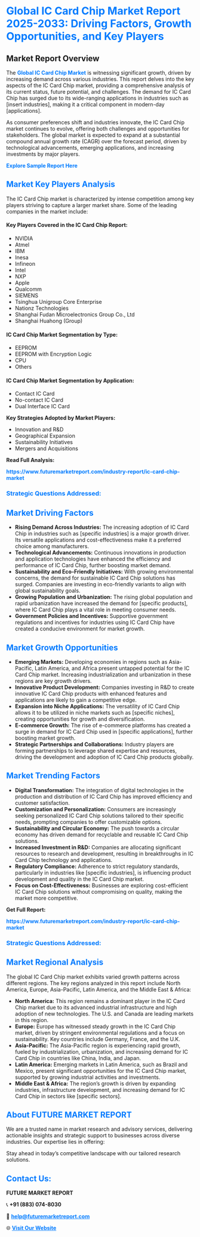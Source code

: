 <h1 style="color: #007BFF;">Global IC Card Chip Market Report 2025-2033: Driving Factors, Growth Opportunities, and Key Players</h1>

<section id="overview">
<h2>Market Report Overview</h2>
<p>The <a href="https://www.futuremarketreport.com/industry-report/ic-card-chip-market" style="color: #007BFF; text-decoration: none;"><strong>Global IC Card Chip Market</strong></a> is witnessing significant growth, driven by increasing demand across various industries. This report delves into the key aspects of the IC Card Chip market, providing a comprehensive analysis of its current status, future potential, and challenges. The demand for IC Card Chip has surged due to its wide-ranging applications in industries such as [insert industries], making it a critical component in modern-day [applications].</p>
<p>As consumer preferences shift and industries innovate, the IC Card Chip market continues to evolve, offering both challenges and opportunities for stakeholders. The global market is expected to expand at a substantial compound annual growth rate (CAGR) over the forecast period, driven by technological advancements, emerging applications, and increasing investments by major players.</p>
</section>

<section id="overview">
<p><a href="https://www.futuremarketreport.com/request-sample/reportId=75982" style="color: #007BFF; text-decoration: none;"><strong>Explore Sample Report Here</strong></a></p>
</section>

<section id="key-players">
<h2 style="color: #007BFF;">Market Key Players Analysis</h2>
<p>The IC Card Chip market is characterized by intense competition among key players striving to capture a larger market share. Some of the leading companies in the market include:</p>
<h4>Key Players Covered in the IC Card Chip Report:</h4>
<ul><li>NVIDIA</li><li>Atmel</li><li>IBM</li><li>Inesa</li><li>Infineon</li><li>Intel</li><li>NXP</li><li>Apple</li><li>Qualcomm</li><li>SIEMENS</li><li>Tsinghua Unigroup Core Enterprise</li><li>Nationz Technologies</li><li>Shanghai Fudan Microelectronics Group Co., Ltd</li><li>Shanghai Huahong (Group)</li></ul>
<h4>IC Card Chip Market Segmentation by Type:</h4>
<ul><li>EEPROM</li><li>EEPROM with Encryption Logic</li><li>CPU</li><li>Others</li></ul>

<h4>IC Card Chip Market Segmentation by Application:</h4>
<ul><li>Contact IC Card</li><li>No-contact IC Card</li><li>Dual Interface IC Card</li></ul>
<p><strong>Key Strategies Adopted by Market Players:</strong></p>
<ul>
<li>Innovation and R&D</li>
<li>Geographical Expansion</li>
<li>Sustainability Initiatives</li>
<li>Mergers and Acquisitions</li>
</ul>
</section>

<section>
<p><strong>Read Full Analysis: </strong></p><a href="https://www.futuremarketreport.com/industry-report/ic-card-chip-market" style="color: #007BFF; text-decoration: none;"><strong>https://www.futuremarketreport.com/industry-report/ic-card-chip-market</strong></a>
<h3 style="color: #007BFF;">Strategic Questions Addressed:</h3>
</section>

<section id="driving-factors">
<h2 style="color: #007BFF;">Market Driving Factors</h2>
<ul>
<li><strong>Rising Demand Across Industries:</strong> The increasing adoption of IC Card Chip in industries such as [specific industries] is a major growth driver. Its versatile applications and cost-effectiveness make it a preferred choice among manufacturers.</li>
<li><strong>Technological Advancements:</strong> Continuous innovations in production and application technologies have enhanced the efficiency and performance of IC Card Chip, further boosting market demand.</li>
<li><strong>Sustainability and Eco-Friendly Initiatives:</strong> With growing environmental concerns, the demand for sustainable IC Card Chip solutions has surged. Companies are investing in eco-friendly variants to align with global sustainability goals.</li>
<li><strong>Growing Population and Urbanization:</strong> The rising global population and rapid urbanization have increased the demand for [specific products], where IC Card Chip plays a vital role in meeting consumer needs.</li>
<li><strong>Government Policies and Incentives:</strong> Supportive government regulations and incentives for industries using IC Card Chip have created a conducive environment for market growth.</li>
</ul>
</section>

<section id="growth-opportunities">
<h2 style="color: #007BFF;">Market Growth Opportunities</h2>
<ul>
<li><strong>Emerging Markets:</strong> Developing economies in regions such as Asia-Pacific, Latin America, and Africa present untapped potential for the IC Card Chip market. Increasing industrialization and urbanization in these regions are key growth drivers.</li>
<li><strong>Innovative Product Development:</strong> Companies investing in R&D to create innovative IC Card Chip products with enhanced features and applications are likely to gain a competitive edge.</li>
<li><strong>Expansion into Niche Applications:</strong> The versatility of IC Card Chip allows it to be utilized in niche markets such as [specific niches], creating opportunities for growth and diversification.</li>
<li><strong>E-commerce Growth:</strong> The rise of e-commerce platforms has created a surge in demand for IC Card Chip used in [specific applications], further boosting market growth.</li>
<li><strong>Strategic Partnerships and Collaborations:</strong> Industry players are forming partnerships to leverage shared expertise and resources, driving the development and adoption of IC Card Chip products globally.</li>
</ul>
</section>

<section id="trending-factors">
<h2 style="color: #007BFF;">Market Trending Factors</h2>
<ul>
<li><strong>Digital Transformation:</strong> The integration of digital technologies in the production and distribution of IC Card Chip has improved efficiency and customer satisfaction.</li>
<li><strong>Customization and Personalization:</strong> Consumers are increasingly seeking personalized IC Card Chip solutions tailored to their specific needs, prompting companies to offer customizable options.</li>
<li><strong>Sustainability and Circular Economy:</strong> The push towards a circular economy has driven demand for recyclable and reusable IC Card Chip solutions.</li>
<li><strong>Increased Investment in R&D:</strong> Companies are allocating significant resources to research and development, resulting in breakthroughs in IC Card Chip technology and applications.</li>
<li><strong>Regulatory Compliance:</strong> Adherence to strict regulatory standards, particularly in industries like [specific industries], is influencing product development and quality in the IC Card Chip market.</li>
<li><strong>Focus on Cost-Effectiveness:</strong> Businesses are exploring cost-efficient IC Card Chip solutions without compromising on quality, making the market more competitive.</li>
</ul>
</section>

<section>
<p><strong>Get Full Report: </strong></p><a href="https://www.futuremarketreport.com/industry-report/ic-card-chip-market" style="color: #007BFF; text-decoration: none;"><strong>https://www.futuremarketreport.com/industry-report/ic-card-chip-market</strong></a>
<h3 style="color: #007BFF;">Strategic Questions Addressed:</h3>
</section>


<section id="regional-analysis">
<h2 style="color: #007BFF;">Market Regional Analysis</h2>
<p>The global IC Card Chip market exhibits varied growth patterns across different regions. The key regions analyzed in this report include North America, Europe, Asia-Pacific, Latin America, and the Middle East & Africa:</p>
<ul>
<li><strong>North America:</strong> This region remains a dominant player in the IC Card Chip market due to its advanced industrial infrastructure and high adoption of new technologies. The U.S. and Canada are leading markets in this region.</li>
<li><strong>Europe:</strong> Europe has witnessed steady growth in the IC Card Chip market, driven by stringent environmental regulations and a focus on sustainability. Key countries include Germany, France, and the U.K.</li>
<li><strong>Asia-Pacific:</strong> The Asia-Pacific region is experiencing rapid growth, fueled by industrialization, urbanization, and increasing demand for IC Card Chip in countries like China, India, and Japan.</li>
<li><strong>Latin America:</strong> Emerging markets in Latin America, such as Brazil and Mexico, present significant opportunities for the IC Card Chip market, supported by growing industrial activities and investments.</li>
<li><strong>Middle East & Africa:</strong> The region’s growth is driven by expanding industries, infrastructure development, and increasing demand for IC Card Chip in sectors like [specific sectors].</li>
</ul>
</section>

<footer>
<h2 style="color: #007BFF;">About FUTURE MARKET REPORT</h2>
<p>We are a trusted name in market research and advisory services, delivering actionable insights and strategic support to businesses across diverse industries. Our expertise lies in offering:</p>

<p>Stay ahead in today’s competitive landscape with our tailored research solutions.</p>

<h2 style="color: #007BFF;">Contact Us:</h2>
<p><strong>FUTURE MARKET REPORT</strong></p>
<p>📞 <strong>+91 (883) 074-8030</strong></p>
<p>📧 <strong><a href="mailto:help@futuremarketreport.com" style="color: #007BFF;">help@futuremarketreport.com</a></strong></p>
<p>🌐 <strong><a href="https://www.futuremarketreport.com/" style="color: #007BFF;">Visit Our Website</a></strong></p>
</footer>